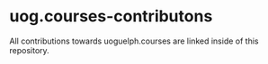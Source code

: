 # uog.courses-contributons
All contributions towards uoguelph.courses are linked inside of this repository.
